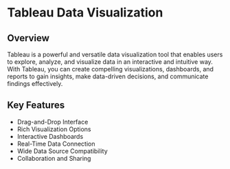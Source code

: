 # Tableau Data Visualization

## Overview

Tableau is a powerful and versatile data visualization tool that enables users to explore, analyze, and visualize data in an interactive and intuitive way. With Tableau, you can create compelling visualizations, dashboards, and reports to gain insights, make data-driven decisions, and communicate findings effectively.

## Key Features

- Drag-and-Drop Interface 
- Rich Visualization Options
- Interactive Dashboards 
- Real-Time Data Connection
- Wide Data Source Compatibility 
- Collaboration and Sharing 
